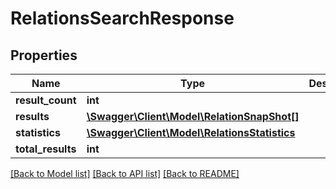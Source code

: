 # RelationsSearchResponse

## Properties
Name | Type | Description | Notes
------------ | ------------- | ------------- | -------------
**result_count** | **int** |  | [optional] 
**results** | [**\Swagger\Client\Model\RelationSnapShot[]**](RelationSnapShot.md) |  | [optional] 
**statistics** | [**\Swagger\Client\Model\RelationsStatistics**](RelationsStatistics.md) |  | [optional] 
**total_results** | **int** |  | [optional] 

[[Back to Model list]](../README.md#documentation-for-models) [[Back to API list]](../README.md#documentation-for-api-endpoints) [[Back to README]](../README.md)


